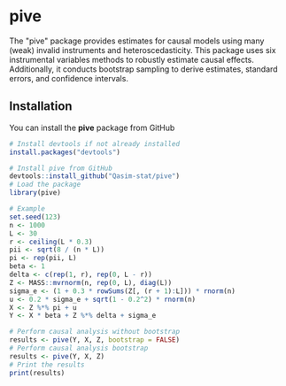 # pive
The "pive" package provides estimates for causal models using many (weak) invalid instruments and heteroscedasticity. This package uses six instrumental variables methods to robustly estimate causal effects. Additionally, it conducts bootstrap sampling to derive estimates, standard errors, and confidence intervals.

## Installation

You can install the **pive** package from GitHub
```r
# Install devtools if not already installed
install.packages("devtools")

# Install pive from GitHub
devtools::install_github("Qasim-stat/pive")
# Load the package
library(pive)

# Example
set.seed(123)
n <- 1000
L <- 30
r <- ceiling(L * 0.3)
pii <- sqrt(8 / (n * L))
pi <- rep(pii, L)
beta <- 1
delta <- c(rep(1, r), rep(0, L - r))
Z <- MASS::mvrnorm(n, rep(0, L), diag(L))
sigma_e <- (1 + 0.3 * rowSums(Z[, (r + 1):L])) * rnorm(n)
u <- 0.2 * sigma_e + sqrt(1 - 0.2^2) * rnorm(n)
X <- Z %*% pi + u
Y <- X * beta + Z %*% delta + sigma_e

# Perform causal analysis without bootstrap
results <- pive(Y, X, Z, bootstrap = FALSE)
# Perform causal analysis bootstrap
results <- pive(Y, X, Z)
# Print the results
print(results)
